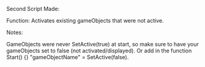 Second Script Made:

Function: Activates existing gameObjects that were not active. 

Notes:

GameObjects were never SetActive(true) at start, so make sure to have your gameObjects set to false (not activated/displayed). Or add in the function Start() {} "gameObjectName" = SetActive(false).
